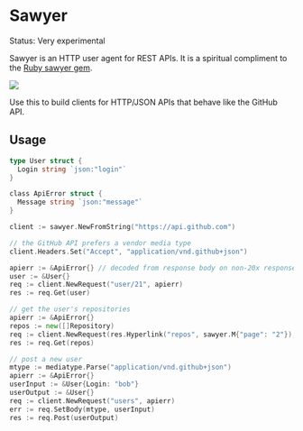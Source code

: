 # Sawyer

Status: Very experimental

Sawyer is an HTTP user agent for REST APIs.  It is a spiritual compliment to
the [Ruby sawyer gem](https://github.com/lostisland/sawyer).

![](http://techno-weenie.net/sawyer/images/sawyer.jpeg)

Use this to build clients for HTTP/JSON APIs that behave like the GitHub API.


## Usage

```go
type User struct {
  Login string `json:"login"`
}

class ApiError struct {
  Message string `json:"message"`
}

client := sawyer.NewFromString("https://api.github.com")

// the GitHub API prefers a vendor media type
client.Headers.Set("Accept", "application/vnd.github+json")

apierr := &ApiError{} // decoded from response body on non-20x responses
user := &User{}
req := client.NewRequest("user/21", apierr)
res := req.Get(user)

// get the user's repositories
apierr := &ApiError{}
repos := new([]Repository)
req := client.NewRequest(res.Hyperlink("repos", sawyer.M{"page": "2"}), apierr)
res := req.Get(repos)

// post a new user
mtype := mediatype.Parse("application/vnd.github+json")
apierr := &ApiError{}
userInput := &User{Login: "bob"}
userOutput := &User{}
req := client.NewRequest("users", apierr)
err := req.SetBody(mtype, userInput)
res := req.Post(userOutput)
```
